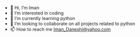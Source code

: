 - 👋 Hi, I’m Iman 
- 👀 I’m interested in coding
- 🌱 I’m currently learning python
- 💞️ I’m looking to collaborate on all projects related to python
- 📫 How to reach me Iman_Daneshi@yahoo.com


